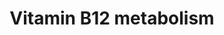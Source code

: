 ---
annotations:
- id: PW:0000397
  parent: classic metabolic pathway
  type: Pathway Ontology
  value: cobalamin metabolic pathway
- id: DOID:13381
  parent: disease of metabolism
  type: Disease Ontology
  value: pernicious anemia
authors:
- Mkutmon
- Egonw
- MaintBot
- Eweitz
description: Vitamin B12 is a water soluble, organic compound and essential nutrient
  involved in the everyday functioning of the nervous system and the brain.   Vitamin
  B12 is involved in the preservation and regeneration of the myelin shealth - the
  protective fatty layer that acts as an insulator in nerve axons.  Animals store
  vitamin B12 in liver and muscle and therefore eggs, milk, meat, liver are sources
  of the vitamin.  Problems in metabolism of vitamin B12 lead to "persistent" lack
  of energy to perform every day tasks.   The genes and pathways highlighted above
  describe several routes through which genes and metabolites involved in B12 metabolism
  are interconnected.  Central B12 metabolism nodes include folate metabolism and
  the synthesis of the citric acid cycle intermediates and succinyl-CoA, cyanocobalamin
  into methylcobalamin conversion, tyrosine nitration and riboflavin pathways.
last-edited: 2022-01-31
organisms:
- Bos taurus
redirect_from:
- /index.php/Pathway:WP3193
- /instance/WP3193
- /instance/WP3193_r120912
revision: r120912
schema-jsonld:
- '@context': https://schema.org/
  '@id': https://wikipathways.github.io/pathways/WP3193.html
  '@type': Dataset
  creator:
    '@type': Organization
    name: WikiPathways
  description: Vitamin B12 is a water soluble, organic compound and essential nutrient
    involved in the everyday functioning of the nervous system and the brain.   Vitamin
    B12 is involved in the preservation and regeneration of the myelin shealth - the
    protective fatty layer that acts as an insulator in nerve axons.  Animals store
    vitamin B12 in liver and muscle and therefore eggs, milk, meat, liver are sources
    of the vitamin.  Problems in metabolism of vitamin B12 lead to "persistent" lack
    of energy to perform every day tasks.   The genes and pathways highlighted above
    describe several routes through which genes and metabolites involved in B12 metabolism
    are interconnected.  Central B12 metabolism nodes include folate metabolism and
    the synthesis of the citric acid cycle intermediates and succinyl-CoA, cyanocobalamin
    into methylcobalamin conversion, tyrosine nitration and riboflavin pathways.
  keywords:
  - ' Methylmalonic acid'
  - ' S-Adenosylhomocysteine'
  - ' S-Adenosylmethionine'
  - ' Succinyl-CoA'
  - 5,10-Methylene-THF
  - 5-methyl-THF
  - 8-Isoprostaglandin F2a
  - 8-OHdG
  - ABCA1
  - ALB
  - APOA1
  - APOB
  - APOE
  - Adenosylcobalamin
  - Ascorbic acid
  - CBS
  - CCL2
  - CCL5
  - CRP
  - CTH
  - CUBN
  - Cbl/HC
  - Cbl/IF
  - Cbl/TC
  - Chlorine
  - Cholesterol
  - Cob(I)alamin
  - Cob(II)alamin
  - Creatinine
  - Cystathionine
  - Cysteine
  - D-Methylmalonyl-CoA
  - F2
  - F2-Isoprostane
  - F7
  - FAD
  - Fructosamine
  - GIF
  - Glucose
  - H2O2
  - HBA
  - HBG
  - HDL
  - HDL-C
  - HDL/APOA1
  - HDL/SAA
  - HNO2
  - HOCl
  - Homocysteine
  - ICAM1
  - IFNG
  - IL1B
  - IL6
  - INSR
  - L-Methylmalonyl-CoA
  - LDL
  - LDL-C
  - LDL/APOB
  - LDLR
  - LRP2
  - MAT1A
  - MCEE
  - MMAB
  - MPO
  - MTHFR
  - MTR
  - MTRR
  - MUT
  - Methionine
  - Methylcob(III)alamin
  - N2O
  - NAD
  - NADH
  - NADP+
  - NADPH
  - NFKB1
  - NFKB2
  - 'NO'
  - NO2
  - NO3-
  - Nitrotyrosine
  - O2
  - O3
  - ONOO-ONOOH
  - PGE1
  - PGE2
  - PGF2a
  - PLAT
  - PLG
  - Pyridoxal 5'-phosphate
  - RELA
  - Riboflavin
  - SAA4
  - SCARB1
  - SERPINA3-7
  - SERPINE1
  - SHMT2
  - SOD1
  - SOD2
  - SOD3
  - Serine
  - TAG
  - TCN1
  - TCN2
  - THF
  - TNF
  - Thromboxane A2
  - Thromboxane B2
  - VLDL
  - VLDL-TAG
  - VLDL/APOB
  - Vitamin B12/Cobalamin
  - Zinc
  - a-Tocopherol
  - oxLDL
  - vitamin D
  license: CC0
  name: Vitamin B12 metabolism
seo: CreativeWork
title: Vitamin B12 metabolism
wpid: WP3193
---